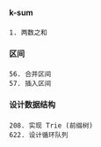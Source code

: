 
#### k-sum

```
1. 两数之和
```

#### 区间

```
56. 合并区间 
57. 插入区间
```

#### 设计数据结构

```
208. 实现 Trie (前缀树)  
622. 设计循环队列
```
